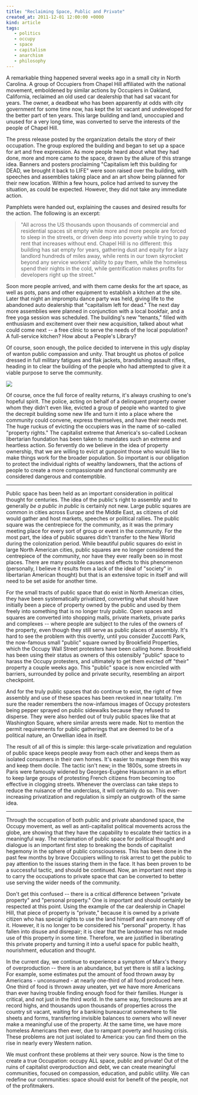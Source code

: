 ```yaml
---
title: "Reclaiming Space, Public and Private"
created_at: 2011-12-01 12:00:00 +0000
kind: article
tags:
   - politics
   - occupy
   - space
   - capitalism
   - anarchism
   - philosophy
---
```


A remarkable thing happened several weeks ago in a small city in North Carolina. A group of Occupiers from Chapel Hill affiliated with the national movement, emboldened by similar actions by Occupiers in Oakland, California, reclaimed an old used car dealership that had sat vacant for years. The owner, a deadbeat who has been apparently at odds with city government for some time now, has kept the lot vacant and undeveloped for the better part of ten years. This large building and land, unoccupied and unused for a very long time, was converted to serve the interests of the people of Chapel Hill.

<!-- more -->

The press release posted by the organization details the story of their occupation. The group explored the building and began to set up a space for art and free expression. As more people heard about what they had done, more and more came to the space, drawn by the allure of this strange idea. Banners and posters proclaiming "Capitalism left this building for DEAD, we brought it back to LIFE" were soon raised over the building, with speeches and assemblies taking place and an art show being planned for their new location. Within a few hours, police had arrived to survey the situation, as could be expected. However, they did not take any immediate action.

Pamphlets were handed out, explaining the causes and desired results for the action. The following is an excerpt:

> "All across the US thousands upon thousands of commercial and residential  spaces sit empty while more and more people are forced to sleep in the  streets, or driven deep into poverty while trying to pay rent that  increases without end. Chapel Hill is no different: this building has  sat empty for years, gathering dust and equity for a lazy landlord  hundreds of miles away, while rents in our town skyrocket beyond any  service workers’ ability to pay them, while the homeless spend their  nights in the cold, while gentrification makes profits for developers  right up the street."

Soon more people arrived, and with them came desks for the art space, as well as pots, pans and other equipment to establish a kitchen at the site. Later that night an impromptu dance party was held, giving life to the abandoned auto dealership that "capitalism left for dead." The next day more assemblies were planned in conjunction with a local bookfair, and a free yoga session was scheduled. The building's new "tenants," filled with enthusiasm and excitement over their new acquisition, talked about what could come next -- a free clinic to serve the needs of the local population? A full-service kitchen? How about a People's Library?

Of course, soon enough, the police decided to intervene in this ugly display of wanton public compassion and unity. That brought us photos of police dressed in full military fatigues and flak jackets, brandishing assault rifles, heading in to clear the building of the people who had attempted to give it a viable purpose to serve the community.

![](/img/20111201001.jpg)

Of course, once the full force of reality returns, it's always crushing to one's hopeful spirit. The police, acting on behalf of a delinquent property owner whom they didn't even like, evicted a group of people who wanted to give the decrepit building some new life and turn it into a place where the community could convene, express themselves, and have their needs met. The huge ruckus of evicting the occupiers was in the name of so-called "property rights." The capitalist extreme that America's so-called Lockean libertarian foundation has been taken to mandates such an extreme and heartless action. So fervently do we believe in the idea of property ownership, that we are willing to evict at gunpoint those who would like to make things work for the broader population. So important is our obligation to protect the individual rights of wealthy landowners, that the actions of people to create a more compassionate and functional community are considered dangerous and contemptible.


---


Public space has been held as an important consideration in political thought for centuries. The idea of the public's right to assembly and to generally _be a public in public_ is certainly not new. Large public squares are common in cities across Europe and the Middle East, as citizens of old would gather and host markets, speeches or political rallies. The public square was the centrepiece for the community, as it was the primary meeting place for every sort of group or event in the community. For the most part, the idea of public squares didn't transfer to the New World during the colonization period. While beautiful public squares do exist in large North American cities, public squares are no longer considered the centrepiece of the community, nor have they ever really been so in most places. There are many possible causes and effects to this phenomenon (personally, I believe it results from a lack of the ideal of "society" in libertarian American thought) but that is an extensive topic in itself and will need to be set aside for another time.

For the small tracts of public space that do exist in North American cities, they have been systematically privatized, converting what should have initially been a piece of property owned by the public and used by them freely into something that is no longer truly public. Open spaces and squares are converted into shopping malls, private markets, private parks and complexes -- where people are subject to the rules of the owners of the property, even though they still serve as public places of assembly. It's hard to see the problem with this overtly, until you consider Zuccotti Park, the now-famous small "public" square owned by Brookfield Properties, which the Occupy Wall Street protesters have been calling home. Brookfield has been using their status as owners of this ostensibly "public" space to harass the Occupy protesters, and ultimately to get them evicted off "their" property a couple weeks ago. This "public" space is now encircled with barriers, surrounded by police and private security, resembling an airport checkpoint.

And for the truly public spaces that do continue to exist, the right of free assembly and use of these spaces has been revoked in near totality. I'm sure the reader remembers the now-infamous images of Occupy protesters being pepper sprayed on public sidewalks because they refused to disperse. They were also herded out of truly public spaces like that at Washington Square, where similar arrests were made. Not to mention the permit requirements for public gatherings that are deemed to be of a political nature, an Orwellian idea in itself.

The result of all of this is simple: this large-scale privatization and regulation of public space keeps people away from each other and keeps them as isolated consumers in their own homes. It's easier to manage them this way and keep them docile. The tactic isn't new; in the 1800s, some streets in Paris were famously widened by Georges-Eugène Haussmann in an effort to keep large groups of protesting French citizens from becoming too effective in clogging streets. Whenever the overclass can take steps to reduce the nuisance of the underclass, it will certainly do so. This ever-increasing privatization and regulation is simply an outgrowth of the same idea.


---


Through the occupation of both public and private abandoned space, the Occupy movement, as well as anti-capitalist political movements across the globe, are showing that they have the capability to escalate their tactics in a meaningful way. The reclamation of public space for political thought and dialogue is an important first step to breaking the bonds of capitalist hegemony in the sphere of public consciousness. This has been done in the past few months by brave Occupiers willing to risk arrest to get the public to pay attention to the issues staring them in the face. It has been proven to be a successful tactic, and should be continued. Now, an important next step is to carry the occupations to private space that can be converted to better use serving the wider needs of the community.

Don't get this confused -- there is a critical difference between "private property" and "personal property." One is important and should certainly be respected at this point. Using the example of the car dealership in Chapel Hill, that piece of property is "private," because it is owned by a private citizen who has special rights to use the land himself and earn money off of it. However, it is no longer to be considered his "personal" property. It has fallen into disuse and disrepair; it is clear that the landowner has not made use of this property in some time. Therefore, we are justified in liberating this private property and turning it into a useful space for public health, nourishment, education and thought.

In the current day, we continue to experience a symptom of Marx's theory of overproduction -- there is an abundance, but yet there is still a lacking. For example, some estimates put the amount of food thrown away by Americans - unconsumed - at nearly one-third of all food produced here. One third of food is thrown away uneaten, yet we have more Americans than ever having trouble finding enough food for their families. Hunger is critical, and not just in the third world. In the same way, foreclosures are at record highs, and thousands upon thousands of properties across the country sit vacant, waiting for a banking bureaucrat somewhere to file sheets and forms, transferring invisible balances to owners who will never make a meaningful use of the property. At the same time, we have more homeless Americans then ever, due to rampant poverty and housing crisis. These problems are not just isolated to America: you can find them on the rise in nearly every Western nation.

We must confront these problems at their very source. Now is the time to create a true Occupation: occupy ALL space, public and private! Out of the ruins of capitalist overproduction and debt, we can create meaningful communities, focused on compassion, education, and public utility. We can redefine our communities: space should exist for benefit of the people, not of the profitmakers.
